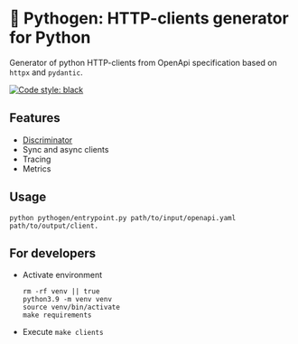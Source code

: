 # 🧬 Pythogen: HTTP-clients generator for Python
Generator of python HTTP-clients from OpenApi specification based on `httpx` and `pydantic`.

[![Code style: black](https://img.shields.io/badge/code%20style-black-000000.svg)](https://github.com/psf/black)


## Features
- [Discriminator](/docs/discriminator.md)
- Sync and async clients
- Tracing
- Metrics

## Usage
```shell
python pythogen/entrypoint.py path/to/input/openapi.yaml path/to/output/client.
```

## For developers
- Activate environment
    ```shell
    rm -rf venv || true
    python3.9 -m venv venv
    source venv/bin/activate
    make requirements
    ```
- Execute `make clients`
